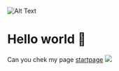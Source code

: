 ![Alt Text](https://media.tenor.com/EERXjdAqkUEAAAAM/cat-cat-watchin.gif)
# Hello world 👋 
Can you chek my page [startpage](https://kobakk.github.io/) 
![](https://moe-counter.glitch.me/get/@NotTacoz)
<!--
**Kobakk/Kobakk** is a ✨ _special_ ✨ repository because its `README.md` (this file) appears on your GitHub profile.

Here are some ideas to get you started:

- 🔭 I’m currently working on ...
- 🌱 I’m currently learning ...
- 👯 I’m looking to collaborate on ...
- 🤔 I’m looking for help with ...
- 💬 Ask me about ...
- 📫 How to reach me: ...
- 😄 Pronouns: ...
- ⚡ Fun fact: ...
-->
